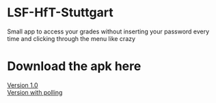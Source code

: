 # LSF-HfT-Stuttgart
Small app to access your grades without inserting your password every time and clicking through the menu like crazy

# Download the apk here
[Version 1.0](https://www.oemel09.de/downloads/LSF-App/LSF_1.0.apk)  
[Version with polling](https://www.oemel09.de/downloads/LSF-App/LSF_poll.apk)
